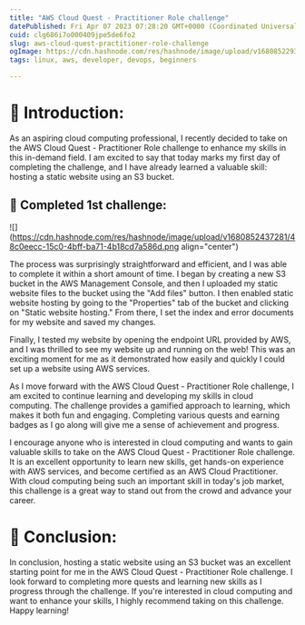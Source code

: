 ```yaml
---
title: "AWS Cloud Quest - Practitioner Role challenge"
datePublished: Fri Apr 07 2023 07:28:20 GMT+0000 (Coordinated Universal Time)
cuid: clg686i7o000409jpe5de6fo2
slug: aws-cloud-quest-practitioner-role-challenge
ogImage: https://cdn.hashnode.com/res/hashnode/image/upload/v1680852293109/673878fc-66dd-4a75-90d6-7170c2643847.png
tags: linux, aws, developer, devops, beginners

---
```


# **📍 Introduction:**

As an aspiring cloud computing professional, I recently decided to take on the AWS Cloud Quest - Practitioner Role challenge to enhance my skills in this in-demand field. I am excited to say that today marks my first day of completing the challenge, and I have already learned a valuable skill: hosting a static website using an S3 bucket.

## **🔹 Completed 1st challenge:**

![](https://cdn.hashnode.com/res/hashnode/image/upload/v1680852437281/48c0eecc-15c0-4bff-ba71-4b18cd7a586d.png align="center")

The process was surprisingly straightforward and efficient, and I was able to complete it within a short amount of time. I began by creating a new S3 bucket in the AWS Management Console, and then I uploaded my static website files to the bucket using the "Add files" button. I then enabled static website hosting by going to the "Properties" tab of the bucket and clicking on "Static website hosting." From there, I set the index and error documents for my website and saved my changes.

Finally, I tested my website by opening the endpoint URL provided by AWS, and I was thrilled to see my website up and running on the web! This was an exciting moment for me as it demonstrated how easily and quickly I could set up a website using AWS services.

As I move forward with the AWS Cloud Quest - Practitioner Role challenge, I am excited to continue learning and developing my skills in cloud computing. The challenge provides a gamified approach to learning, which makes it both fun and engaging. Completing various quests and earning badges as I go along will give me a sense of achievement and progress.

I encourage anyone who is interested in cloud computing and wants to gain valuable skills to take on the AWS Cloud Quest - Practitioner Role challenge. It is an excellent opportunity to learn new skills, get hands-on experience with AWS services, and become certified as an AWS Cloud Practitioner. With cloud computing being such an important skill in today's job market, this challenge is a great way to stand out from the crowd and advance your career.

# **📍 Conclusion:**

In conclusion, hosting a static website using an S3 bucket was an excellent starting point for me in the AWS Cloud Quest - Practitioner Role challenge. I look forward to completing more quests and learning new skills as I progress through the challenge. If you're interested in cloud computing and want to enhance your skills, I highly recommend taking on this challenge. Happy learning!